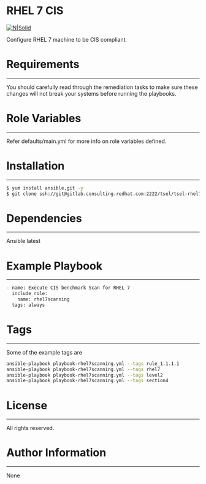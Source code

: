 # RHEL 7 CIS

[![N|Solid](https://www.rededucation.com/wp-content/uploads/2019/08/red-hat-logo-c-sample_1-1.png)](https://gitlab.consulting.redhat.com/tsel)

Configure RHEL 7 machine to be CIS compliant.

# Requirements
------------
You should carefully read through the remediation tasks to make sure these changes will not break your systems before running the playbooks.

# Role Variables
--------------
Refer defaults/main.yml for more info on role variables defined.

# Installation
--------------

```sh
$ yum install ansible,git -y
$ git clone ssh://git@gitlab.consulting.redhat.com:2222/tsel/tsel-rhel7-cis.git
```

# Dependencies
--------------
Ansible latest

# Example Playbook
--------------
```sh
- name: Execute CIS benchmark Scan for RHEL 7
  include_role:
    name: rhel7scanning
  tags: always
```

# Tags
--------------
Some of the example tags are
```sh
ansible-playbook playbook-rhel7scanning.yml --tags rule_1.1.1.1
ansible-playbook playbook-rhel7scanning.yml --tags rhel7
ansible-playbook playbook-rhel7scanning.yml --tags level2
ansible-playbook playbook-rhel7scanning.yml --tags section4
```

# License
------------------
All rights reserved.

# Author Information
------------------
None
